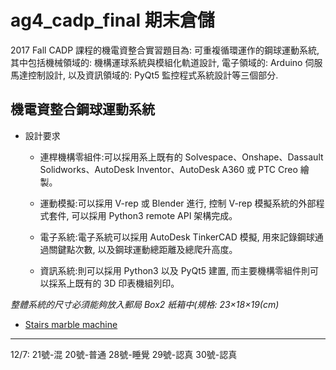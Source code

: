 # ag4_cadp_final 期末倉儲

2017 Fall CADP 課程的機電資整合實習題目為: 可重複循環運作的鋼球運動系統, 其中包括機械領域的: 機構運球系統與模組化軌道設計, 電子領域的: Arduino 伺服馬達控制設計, 以及資訊領域的: PyQt5 監控程式系統設計等三個部分.

## 機電資整合鋼球運動系統

- 設計要求

    - 連桿機構零組件:可以採用系上既有的 Solvespace、Onshape、Dassault Solidworks、AutoDesk Inventor、AutoDesk A360 或 PTC Creo 繪製。
    
    - 運動模擬:可以採用 V-rep 或 Blender 進行, 控制 V-rep 模擬系統的外部程式套件, 可以採用 Python3 remote API 架構完成。
    
    - 電子系統:電子系統可以採用 AutoDesk TinkerCAD 模擬, 用來記錄鋼球通過關鍵點次數, 以及鋼球運動總距離及總爬升高度。
    
    - 資訊系統:則可以採用 Python3 以及 PyQt5 建置, 而主要機構零組件則可以採系上既有的 3D 印表機組列印。
    
    
*整體系統的尺寸必須能夠放入郵局 Box2 紙箱中(規格: 23×18×19(cm)*

- [Stairs marble machine](https://youtu.be/MnykWWEsa8E)

---

12/7: 21號-混 20號-普通 28號-睡覺 29號-認真 30號-認真